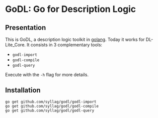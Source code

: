 # GoDL: Go for Description Logic

## Presentation
This is GoDL, a description logic toolkit in [golang](https://golang.org).
Today it works for DL-Lite_Core. It consists in 3 complementary tools:
* `godl-import`
* `godl-compile`
* `godl-query`

Execute with the `-h` flag for more details.

## Installation
	go get github.com/syllag/godl/godl-import
	go get github.com/syllag/godl/godl-compile
	go get github.com/syllag/godl/godl-query
